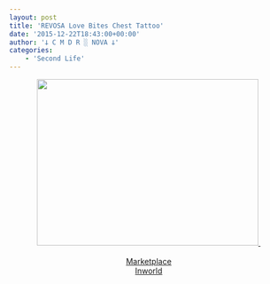 ```yaml
---
layout: post
title: 'REVOSA Love Bites Chest Tattoo'
date: '2015-12-22T18:43:00+00:00'
author: '𐕣 C M D R ░ NOVA 𐕣'
categories:
    - 'Second Life'
---
```


<div style="clear: both; text-align: center;">
<a href="http://cmdr-nova.online/wp-content/uploads/2015/12/revosabitesad.png" style="margin-left: 1em; margin-right: 1em;"><img border="0" height="300" src="http://cmdr-nova.online/wp-content/uploads/2015/12/revosabitesad-300x225.png" width="400" />&nbsp;</a></div>
<div style="clear: both; text-align: center;">
<br /></div>
<div style="clear: both; text-align: center;">
<a href="https://marketplace.secondlife.com/p/REVOSA-Love-Bites-Chest-Tattoo-Maitreya-Applier-HUD/8258953" target="_blank" rel="noopener">Marketplace</a><br /><a href="http://maps.secondlife.com/secondlife/Pisces/182/234/1004" target="_blank" rel="noopener">Inworld</a></div>
<br />